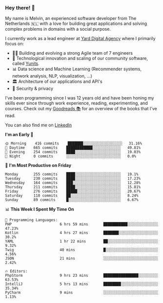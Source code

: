 ### Hey there! 👋

My name is Melvin, an experienced software developer from The Netherlands 🇳🇱 with a love for building great applications and solving complex problems in domains with a social purpose. 

I currently work as a lead engineer at [Yard Digital Agency](https://github.com/yardinternet) where I primarily focus on:

* 👏🏼 Building and evolving a strong Agile team of 7 engineers
* 🚀 Technological innovation and scaling of our community software, called [Yunits](https://www.yunits.com/).
* 📊 Data science and Machine Learning (Recommender systems, network analysis, NLP, visualization, ...)
* 🏛 Architecture of our applications and API's
* 🔐 Security & privacy

I've been programming since I was 12 years old and have been honing my skills ever since through work experience, reading, experimenting, and courses.
Check out my [Goodreads 📚](https://goodreads.com/melvinkoopmans) for an overview of the books that I've read. 

You can also find me on [LinkedIn](https://www.linkedin.com/in/melvinkoopmans)

<!--START_SECTION:waka-->
**I'm an Early 🐤** 

```text
🌞 Morning    416 commits    ███████░░░░░░░░░░░░░░░░░░   31.16% 
🌆 Daytime    665 commits    ████████████░░░░░░░░░░░░░   49.81% 
🌃 Evening    254 commits    ████░░░░░░░░░░░░░░░░░░░░░   19.03% 
🌙 Night      0 commits      ░░░░░░░░░░░░░░░░░░░░░░░░░   0.0%

```
📅 **I'm Most Productive on Friday** 

```text
Monday       255 commits    ████░░░░░░░░░░░░░░░░░░░░░   19.1% 
Tuesday      230 commits    ████░░░░░░░░░░░░░░░░░░░░░   17.23% 
Wednesday    164 commits    ███░░░░░░░░░░░░░░░░░░░░░░   12.28% 
Thursday     211 commits    ████░░░░░░░░░░░░░░░░░░░░░   15.81% 
Friday       276 commits    █████░░░░░░░░░░░░░░░░░░░░   20.67% 
Saturday     110 commits    ██░░░░░░░░░░░░░░░░░░░░░░░   8.24% 
Sunday       89 commits     █░░░░░░░░░░░░░░░░░░░░░░░░   6.67%

```


📊 **This Week I Spent My Time On** 

```text
💬 Programming Languages: 
PHP                      6 hrs 59 mins       ███████████░░░░░░░░░░░░░░   47.23% 
Kotlin                   4 hrs 27 mins       ███████░░░░░░░░░░░░░░░░░░   30.2% 
YAML                     1 hr 22 mins        ██░░░░░░░░░░░░░░░░░░░░░░░   9.32% 
Twig                     40 mins             █░░░░░░░░░░░░░░░░░░░░░░░░   4.56% 
JSON                     21 mins             ░░░░░░░░░░░░░░░░░░░░░░░░░   2.42%

🔥 Editors: 
PhpStorm                 9 hrs 23 mins       ████████████████░░░░░░░░░   63.53% 
IntelliJ                 5 hrs 13 mins       ████████░░░░░░░░░░░░░░░░░   35.34% 
PyCharm                  9 mins              ░░░░░░░░░░░░░░░░░░░░░░░░░   1.13%

```


<!--END_SECTION:waka-->
